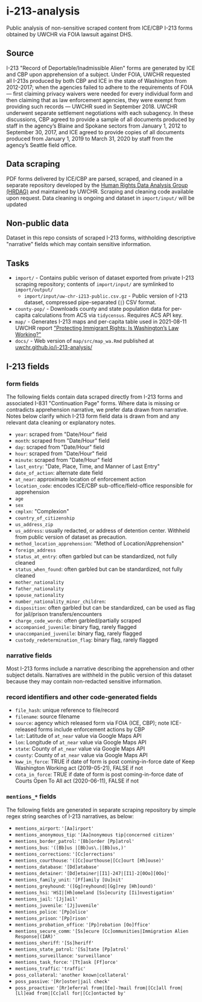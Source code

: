 #  i-213-analysis

Public analysis of non-sensitive scraped content from ICE/CBP I-213 forms obtained by UWCHR via FOIA lawsuit against DHS.

## Source

I-213 "Record of Deportable/Inadmissible Alien" forms are generated by ICE and CBP upon apprehension of a subject. Under FOIA, UWCHR requested all I-213s produced by both CBP and ICE in the state of Washington from 2012-2017; when the agencies failed to adhere to the requirements of FOIA — first claiming privacy waivers were needed for every individual form and then claiming that as law enforcement agencies, they were exempt from providing such records — UWCHR sued in September 2018. UWCHR underwent separate settlement negotiations with each subagency. In these discussions, CBP agreed to provide a sample of all documents produced by staff in the agency’s Blaine and Spokane sectors from January 1, 2012 to September 30, 2017, and ICE agreed to provide copies of all documents produced from January 1, 2019 to March 31, 2020 by staff from the agency’s Seattle field office.

## Data scraping

PDF forms delivered by ICE/CBP are parsed, scraped, and cleaned in a separate repository developed by the [Human Rights Data Analysis Group (HRDAG)](https://github.com/HRDAG/) and maintained by UWCHR. Scraping and cleaning code available upon request. Data cleaning is ongoing and dataset in `import/input/` will be updated 

## Non-public data

Dataset in this repo consists of scraped I-213 forms, withholding descriptive "narrative" fields which may contain sensitive information.

## Tasks

- `import/` - Contains public verison of dataset exported from private I-213 scraping repository; contents of `import/input/` are symlinked to `import/output/` 
  - `import/input/uw-chr-i213-public.csv.gz` - Public version of I-213 dataset, compressed pipe-separated (`|`) CSV format.
- `county-pop/` - Downloads county and state population data for per-capita calculations from ACS via `tidycensus`. Requires ACS API key.
- `map/` - Generates I-213 maps and per-capita table used in 2021-08-11 UWCHR report ["Protecting Immigrant Rights: Is Washington’s Law Working?"](https://jsis.washington.edu/humanrights/2021/08/11/protecting-immigrant-rights-is-washingtons-law-working/) 
- `docs/` - Web version of `map/src/map_wa.Rmd` published at [uwchr.github.io/i-213-analysis/](https://uwchr.github.io/i-213-analysis/)

## I-213 fields

### form fields

The following fields contain data scraped directly from I-213 forms and associated I-831 "Continuation Page" forms. Where data is missing or contradicts apprehension narrative, we prefer data drawn from narrative. Notes below clarify which I-213 form field data is drawn from and any relevant data cleaning or explanatory notes.

- `year`: scraped from "Date/Hour" field
- `month`: scraped from "Date/Hour" field
- `day`: scraped from "Date/Hour" field
- `hour`: scraped from "Date/Hour" field
- `minute`: scraped from "Date/Hour" field
- `last_entry`: "Date, Place, Time, and Manner of Last Entry"
- `date_of_action`: alternate date field
- `at_near`: approximate location of enforcement action
- `location_code`: encodes ICE/CBP sub-office/field-office responsible for apprehension
- `age`
- `sex`
- `cmplxn`: "Complexion"
- `country_of_citizenship`
- `us_address_zip`
- `us_address`: usually redacted, or address of detention center. Withheld from public version of dataset as precaution.
- `method_location_apprehension`: "Method of Location/Apprehension"
- `foreign_address`
- `status_at_entry`: often garbled but can be standardized, not fully cleaned
- `status_when_found`: often garbled but can be standardized, not fully cleaned
- `mother_nationality`
- `father_nationality`
- `spouse_nationality`
- `number_nationality_minor_children`:
- `disposition`: often garbled but can be standardized, can be used as flag for jail/prison transfers/encounters
- `charge_code_words`: often garbled/partially scraped
- `accompanied_juvenile`: binary flag, rarely flagged
- `unaccompanied_juvenile`: binary flag, rarely flagged
- `custody_redetermination_flag`: binary flag, rarely flagged

### narrative fields

Most I-213 forms include a narrative describing the apprehension and other subject details. Narratives are withheld in the public version of this dataset because they may contain non-redacted sensitive information.

### record identifiers and other code-generated fields

- `file_hash`: unique reference to file/record
- `filename`: source filename
- `source`: agency which released form via FOIA (ICE, CBP); note ICE-released forms include enforcement actions by CBP
- `lat`: Latitude of `at_near` value via Google Maps API
- `lon`: Longitude of `at_near` value via Google Maps API
- `state`: County of `at_near` value via Google Maps API
- `county`: County of `at_near` value via Google Maps API
- `kww_in_force`: TRUE if date of form is post coming-in-force date of Keep Washington Working act (2019-05-21), FALSE if not
- `cota_in_force`: TRUE if date of form is post coming-in-force date of Courts Open To All act (2020-06-11), FALSE if not

### `mentions_*` fields

The following fields are generated in separate scraping repository by simple regex string searches of I-213 narratives, as below:

- `mentions_airport`: `'[Aa]irport'`
- `mentions_anonymous_tip`: `'[Aa]nonymous tip|concerned citizen'`
- `mentions_border_patrol`: `'[Bb]order [Pp]atrol'`
- `mentions_bus`: `'([Bb]us |[Bb]us\.|[Bb]us,)'`
- `mentions_corrections`: `'[Cc]orrections'`
- `mentions_courthouse`: `'([Cc]ourthouse|[Cc]ourt [Hh]ouse)'`
- `mentions_database`: `'[Dd]atabase'`
- `mentions_detainer`: `'[Dd]etainer|[I1]-247|[I1]-2[0Oo][0Oo]'`
- `mentions_family_unit`: `'[Ff]amily [Uu]nit'`
- `mentions_greyhound`: `'([Gg]reyhound|[Gg]rey [Hh]ound)'`
- `mentions_hsi`: `'HSI|[Hh]omeland [Ss]ecurity [Ii]nvestigation'`
- `mentions_jail`: `'[Jj]ail'`
- `mentions_juvenile`: `'[Jj]uvenile'`
- `mentions_police`: `'[Pp]olice'`
- `mentions_prison`: `'[Pp]rison'`
- `mentions_probation_office`: `'[Pp]robation [Oo]ffice'`
- `mentions_secure_comm`: `'[Ss]ecure [Cc]ommunities|Immigration Alien Response|(IAR)'`
- `mentions_sheriff`: `'[Ss]heriff'`
- `mentions_state_patrol`: `'[Ss]tate [Pp]atrol'`
- `mentions_surveillance`: `'surveillance'`
- `mentions_task_force`: `'[Tt]ask [Ff]orce'`
- `mentions_traffic`: `'traffic'`
- `poss_collateral`: `'another known|collateral'`
- `poss_passive`: `'[Rr]oster|jail check' `
- `poss_proactive`: `'[Rr]eferral from|[Ee]-?mail from|[Cc]all from|[Ll]ead from|[Cc]all for|[Cc]ontacted by'`